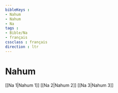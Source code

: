 ```yaml
---
bibleKeys : 
- Nahum
- Nahum
- Na
tags : 
- Bible/Na
- français
cssclass : français
direction : ltr
---
```


# Nahum

[[Na 1|Nahum 1]]
[[Na 2|Nahum 2]]
[[Na 3|Nahum 3]]
